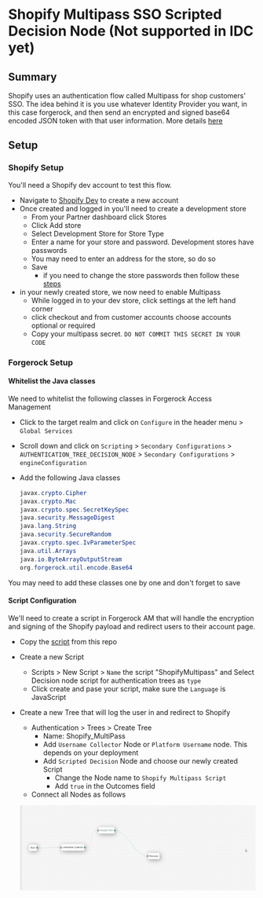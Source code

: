 # Shopify Multipass SSO Scripted Decision Node (Not supported in IDC yet)

## Summary

Shopify uses an authentication flow called Multipass for shop customers' SSO. The idea behind it is you use whatever Identity Provider you want, in this case forgerock, and then send an encrypted and signed base64 encoded JSON token with that user information. More details <a href="https://shopify.dev/api/multipass" target="_blank">here</a>

## Setup

### Shopify Setup

You'll need a Shopify dev account to test this flow.

- Navigate to [Shopify Dev](https://partners.shopify.com/signup/developer) to create a new account
- Once created and logged in you'll need to create a development store
  - From your Partner dashboard click Stores
  - Click Add store
  - Select Development Store for Store Type
  - Enter a name for your store and password. Development stores have passwords
  - You may need to enter an address for the store, so do so
  - Save
    - if you need to change the store passwords then follow these [steps](https://help.shopify.com/en/partners/dashboard/managing-stores/development-stores#viewing-or-setting-the-password)
- in your newly created store, we now need to enable Multipass
  - While logged in to your dev store, click settings at the left hand corner
  - click checkout and from customer accounts choose accounts optional or required
  - Copy your multipass secret. `DO NOT COMMIT THIS SECRET IN YOUR CODE`

### Forgerock Setup

#### Whitelist the Java classes

We need to whitelist the following classes in Forgerock Access Management

- Click to the target realm and click on `Configure` in the header menu > `Global Services`
- Scroll down and click on `Scripting` > `Secondary Configurations` > `AUTHENTICATION_TREE_DECISION_NODE` > `Secondary Configurations` > `engineConfiguration`
- Add the following Java classes

  ```java
  javax.crypto.Cipher
  javax.crypto.Mac
  javax.crypto.spec.SecretKeySpec
  java.security.MessageDigest
  java.lang.String
  java.security.SecureRandom
  javax.crypto.spec.IvParameterSpec
  java.util.Arrays
  java.io.ByteArrayOutputStream
  org.forgerock.util.encode.Base64
  ```

You may need to add these classes one by one and don't forget to save

#### Script Configuration

We'll need to create a script in Forgerock AM that will handle the encryption and signing of the Shopify payload and redirect users to their account page.

- Copy the [script](/JourneyScripts/Shopify/FR-ShopifyMultipass.js) from this repo
- Create a new Script
  - Scripts > New Script > `Name` the script "ShopifyMultipass" and Select Decision node script for authentication trees as `type`
  - Click create and pase your script, make sure the `Language` is JavaScript
- Create a new Tree that will log the user in and redirect to Shopify
  - Authentication > Trees > Create Tree
    - Name: Shopify_MultiPass
    - Add `Username Collector` Node or `Platform Username` node. This depends on your deployment
    - Add `Scripted Decision` Node and choose our newly created Script
      - Change the Node name to `Shopify Multipass Script`
      - Add `true` in the Outcomes field
  - Connect all Nodes as follows
  
  ![Shopify SSO Tree](/JourneyScripts/Shopify/msedge_2022-04-11_11-25-16.png)
